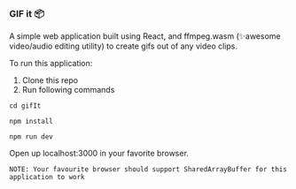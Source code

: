 ### GIF it 📦

A simple web application built using React, and ffmpeg.wasm (✨awesome video/audio editing utility) to create gifs out of any video clips.

To run this application:

1. Clone this repo
2. Run following commands

```
cd gifIt

npm install

npm run dev

```

Open up localhost:3000 in your favorite browser.

`NOTE: Your favourite browser should support SharedArrayBuffer for this application to work`
